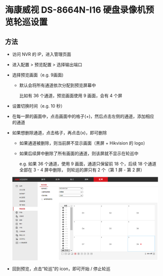 # 海康威视 DS-8664N-I16 硬盘录像机预览轮巡设置

## 方法
* 访问 NVR 的 IP，进入管理页面
* 进入配置 > 预览配置 > 选择输出端口
* 选择预览画面（e.g. 9画面)
  * 默认会将所有通道依次分配到预览屏幕中
    
    比如有 36 个通道，预览画面使用 9 画面，会有 4 个屏
* 设置切换时间（e.g. 10 秒）
* 在每一屏的画面中，点击画面中的格子(+)，然后点击左侧的通道，添加相应的通道
* 如果想删除通道，点击格子，再点击(x)，即可删除
  * 如果通道被删除，则当前屏不显示画面（黑屏 + Hikvision 的 logo）
  * 如果后续屏中删除了所有画面的通道，则该屏就不显示在轮巡中
   
    e.g. 如果 36 个通道，使用 9 画面，通道只保留前 18 个，后续 18 个通道全部在 3 - 4 屏中删除，
    则轮巡的屏只有 2 个（第 1 屏 - 第 2 屏）

  ![](img/01.png)

* 回到预览，点击“轮巡”的 icon，即可开始 / 停止轮巡
